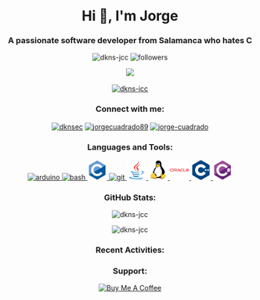 <h1 align="center">Hi 👋, I'm Jorge</h1>
<h3 align="center">A passionate software developer from Salamanca who hates C</h3>

<p align="center">
  <img src="https://komarev.com/ghpvc/?username=dkns-jcc&label=Profile%20views&color=a90eb4&style=flat-square" alt="dkns-jcc" />
  <img src="https://img.shields.io/github/followers/dkns-jcc?label=Followers" alt="followers">
</p>

<p align="center">
  <img src="https://i.giphy.com/media/v1.Y2lkPTc5MGI3NjExaTBtbXFwMGZnNDI1dnR6Ynp3M2gycnRqaDBxZzBkODI2MmtnaTdidiZlcD12MV9pbnRlcm5hbF9naWZfYnlfaWQmY3Q9Zw/maNB0qAiRVAty/giphy.gif" width="300">
</p>

<p align="center">
  <a href="https://github.com/ryo-ma/github-profile-trophy"><img src="https://github-profile-trophy.vercel.app/?username=dkns-jcc&theme=darkhub&no-frame=true&margin-w=15" alt="dkns-jcc" /></a>
</p>

<h3 align="center">Connect with me:</h3>
<p align="center">
  <a href="https://twitter.com/darknessjcc" target="blank"><img align="center" src="https://raw.githubusercontent.com/rahuldkjain/github-profile-readme-generator/master/src/images/icons/Social/twitter.svg" alt="dknsec" height="30" width="40" /></a>
  <a href="https://instagram.com/jorgecuadrado89" target="blank"><img align="center" src="https://raw.githubusercontent.com/rahuldkjain/github-profile-readme-generator/master/src/images/icons/Social/instagram.svg" alt="jorgecuadrado89" height="30" width="40" /></a>
  <a href="https://linkedin.com/in/jorge-cuadrado" target="blank"><img align="center" src="https://raw.githubusercontent.com/rahuldkjain/github-profile-readme-generator/master/src/images/icons/Social/linked-in-alt.svg" alt="jorge-cuadrado" height="30" width="40" /></a>
</p>

<h3 align="center">Languages and Tools:</h3>
<p align="center">
  <a href="https://www.arduino.cc/" target="_blank" rel="noreferrer"> <img src="https://cdn.worldvectorlogo.com/logos/arduino-1.svg" alt="arduino" width="40" height="40"/> </a>
  <a href="https://www.gnu.org/software/bash/" target="_blank" rel="noreferrer"> <img src="https://www.vectorlogo.zone/logos/gnu_bash/gnu_bash-icon.svg" alt="bash" width="40" height="40"/> </a>
  <a href="https://www.cprogramming.com/" target="_blank" rel="noreferrer"> <img src="https://raw.githubusercontent.com/devicons/devicon/master/icons/c/c-original.svg" alt="c" width="40" height="40"/> </a>
  <a href="https://git-scm.com/" target="_blank" rel="noreferrer"> <img src="https://www.vectorlogo.zone/logos/git-scm/git-scm-icon.svg" alt="git" width="40" height="40"/> </a>
  <a href="https://www.java.com" target="_blank" rel="noreferrer"> <img src="https://raw.githubusercontent.com/devicons/devicon/master/icons/java/java-original.svg" alt="java" width="40" height="40"/> </a>
  <a href="https://www.linux.org/" target="_blank" rel="noreferrer"> <img src="https://raw.githubusercontent.com/devicons/devicon/master/icons/linux/linux-original.svg" alt="linux" width="40" height="40"/> </a>
  <a href="https://www.oracle.com/" target="_blank" rel="noreferrer"> <img src="https://raw.githubusercontent.com/devicons/devicon/master/icons/oracle/oracle-original.svg" alt="oracle" width="40" height="40"/> </a>
  <a href="https://learn.microsoft.com/es-es/cpp/cpp/?view=msvc-170" target="_blank" rel="noreferrer"> <img src="https://raw.githubusercontent.com/devicons/devicon/refs/heads/master/icons/cplusplus/cplusplus-plain.svg" alt="oracle" width="40" height="40"/> </a>
  <a href="https://learn.microsoft.com/es-es/dotnet/csharp/" target="_blank" rel="noreferrer"> <img src="https://github.com/devicons/devicon/blob/master/icons/csharp/csharp-original.svg" alt="oracle" width="40" height="40"/> </a>
</p>

<h3 align="center">GitHub Stats:</h3>
<p align="center">
  <img src="https://github-readme-stats.vercel.app/api/top-langs?username=dkns-jcc&show_icons=true&locale=en&layout=compact" alt="dkns-jcc" />
</p>
<p align="center">
  <img src="https://github-readme-stats.vercel.app/api?username=dkns-jcc&show_icons=true&locale=en" alt="dkns-jcc" />
</p>

<h3 align="center">Recent Activities:</h3>
<!--START_SECTION:activity-->
<!--END_SECTION:activity-->

<h3 align="center">Support:</h3>
<p align="center">
  <a href="https://www.buymeacoffee.com/dknsjcc" target="_blank"><img src="https://cdn.buymeacoffee.com/buttons/v2/default-yellow.png" alt="Buy Me A Coffee" height="50" width="210"></a>
</p>

